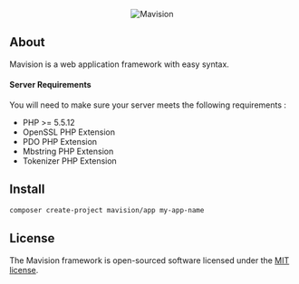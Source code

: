 
<p align="center">
	<img src="http://s21.postimg.org/femk919yr/logo1.png" alt="Mavision">
</p>

## About

 Mavision is a web application framework with easy syntax.

#### Server Requirements

 You will need to make sure your server meets the following requirements :

- PHP >= 5.5.12
- OpenSSL PHP Extension
- PDO PHP Extension
- Mbstring PHP Extension
- Tokenizer PHP Extension

## Install

```bash
composer create-project mavision/app my-app-name
```

## License

The Mavision framework is open-sourced software licensed under the [MIT license](https://opensource.org/licenses/MIT).
